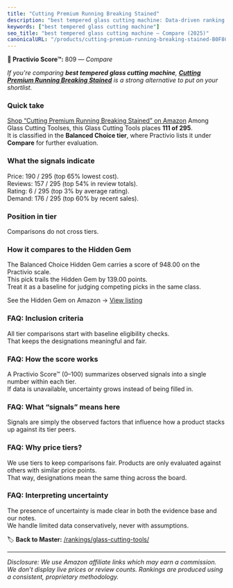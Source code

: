 ```yaml
---
title: "Cutting Premium Running Breaking Stained"
description: "best tempered glass cutting machine: Data-driven ranking using the Practivio Score™. Positioned by quality, value, demand, findability, momentum."
keywords: ["best tempered glass cutting machine"]
seo_title: "best tempered glass cutting machine — Compare (2025)"
canonicalURL: "/products/cutting-premium-running-breaking-stained-B0F8C6518F/"
---
```


**🛒 Practivio Score™:** 809 — _Compare_


*If you're comparing **best tempered glass cutting machine**, **[Cutting Premium Running Breaking Stained](https://www.amazon.com/dp/B0F8C6518F?tag=practivio-20)** is a strong alternative to put on your shortlist.*
### Quick take
[Shop “Cutting Premium Running Breaking Stained” on Amazon](https://www.amazon.com/dp/B0F8C6518F?tag=practivio-20)
Among Glass Cutting Toolses, this Glass Cutting Tools places **111 of 295**.  
It is classified in the **Balanced Choice tier**, where Practivio lists it under **Compare** for further evaluation.

### What the signals indicate
Price: 190 / 295 (top 65% lowest cost).  
Reviews: 157 / 295 (top 54% in review totals).  
Rating: 6 / 295 (top 3% by average rating).  
Demand: 176 / 295 (top 60% by recent sales).

### Position in tier
Comparisons do not cross tiers.

### How it compares to the Hidden Gem
The Balanced Choice Hidden Gem carries a score of 948.00 on the Practivio scale.  
This pick trails the Hidden Gem by 139.00 points.  
Treat it as a baseline for judging competing picks in the same class.  

See the Hidden Gem on Amazon → [View listing](https://www.amazon.com/dp/B002BWSAX4?tag=practivio-20)

### FAQ: Inclusion criteria
All tier comparisons start with baseline eligibility checks.  
That keeps the designations meaningful and fair.

### FAQ: How the score works
A Practivio Score™ (0–100) summarizes observed signals into a single number within each tier.  
If data is unavailable, uncertainty grows instead of being filled in.

### FAQ: What “signals” means here
Signals are simply the observed factors that influence how a product stacks up against its tier peers.

### FAQ: Why price tiers?
We use tiers to keep comparisons fair. Products are only evaluated against others with similar price points.  
That way, designations mean the same thing across the board.

### FAQ: Interpreting uncertainty
The presence of uncertainty is made clear in both the evidence base and our notes.  
We handle limited data conservatively, never with assumptions.

<!-- Missing template for Compare/CompareWithinPriceClass -->


🏷️ **Back to Master:** [/rankings/glass-cutting-tools/](/rankings/glass-cutting-tools/)

---
_Disclosure: We use Amazon affiliate links which may earn a commission. We don’t display live prices or review counts. Rankings are produced using a consistent, proprietary methodology._
